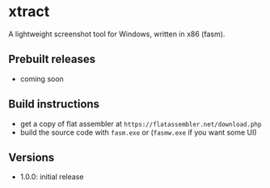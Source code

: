 # xtract
A lightweight screenshot tool for Windows, written in x86 (fasm).

## Prebuilt releases
- coming soon

## Build instructions
- get a copy of flat assembler at `https://flatassembler.net/download.php`
- build the source code with `fasm.exe` or (`fasmw.exe` if you want some UI)

## Versions
- 1.0.0: initial release

